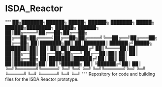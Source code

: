 # ISDA_Reactor

"""
██╗███████╗██████╗  █████╗     ██████╗ ███████╗ █████╗  ██████╗████████╗ ██████╗ ██████╗ 
██║██╔════╝██╔══██╗██╔══██╗    ██╔══██╗██╔════╝██╔══██╗██╔════╝╚══██╔══╝██╔═══██╗██╔══██╗
██║███████╗██║  ██║███████║    ██████╔╝█████╗  ███████║██║        ██║   ██║   ██║██████╔╝
██║╚════██║██║  ██║██╔══██║    ██╔══██╗██╔══╝  ██╔══██║██║        ██║   ██║   ██║██╔══██╗
██║███████║██████╔╝██║  ██║    ██║  ██║███████╗██║  ██║╚██████╗   ██║   ╚██████╔╝██║  ██║
╚═╝╚══════╝╚═════╝ ╚═╝  ╚═╝    ╚═╝  ╚═╝╚══════╝╚═╝  ╚═╝ ╚═════╝   ╚═╝    ╚═════╝ ╚═╝  ╚═╝
"""
Repository for code and building files for the ISDA Reactor prototype. 
